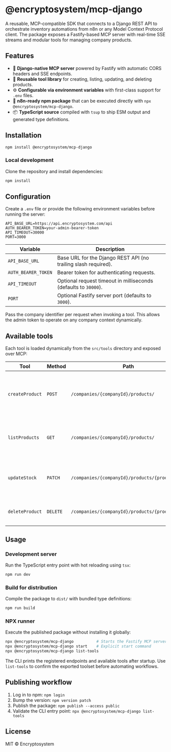 # @encryptosystem/mcp-django

A reusable, MCP-compatible SDK that connects to a Django REST API to orchestrate inventory automations from n8n or any Model Context Protocol client. The package exposes a Fastify-based MCP server with real-time SSE streams and modular tools for managing company products.

## Features

- 🔌 **Django-native MCP server** powered by Fastify with automatic CORS headers and SSE endpoints.
- 🧰 **Reusable tool library** for creating, listing, updating, and deleting products.
- ⚙️ **Configurable via environment variables** with first-class support for `.env` files.
- 🚀 **n8n-ready npm package** that can be executed directly with `npx @encryptosystem/mcp-django`.
- 📦 **TypeScript source** compiled with `tsup` to ship ESM output and generated type definitions.

## Installation

```bash
npm install @encryptosystem/mcp-django
```

### Local development

Clone the repository and install dependencies:

```bash
npm install
```

## Configuration

Create a `.env` file or provide the following environment variables before running the server:

```env
API_BASE_URL=https://api.encryptosystem.com/api
AUTH_BEARER_TOKEN=your-admin-bearer-token
API_TIMEOUT=30000
PORT=3000
```

| Variable | Description |
|----------|-------------|
| `API_BASE_URL` | Base URL for the Django REST API (no trailing slash required). |
| `AUTH_BEARER_TOKEN` | Bearer token for authenticating requests. |
| `API_TIMEOUT` | Optional request timeout in milliseconds (defaults to `30000`). |
| `PORT` | Optional Fastify server port (defaults to `3000`). |

Pass the company identifier per request when invoking a tool. This allows the admin token to operate on any company context dynamically.

## Available tools

Each tool is loaded dynamically from the `src/tools` directory and exposed over MCP:

| Tool | Method | Path | Description |
|------|--------|------|-------------|
| `createProduct` | `POST` | `/companies/{companyId}/products/` | Create a new product (requires `companyId`, `name`, `price`, `quantity`). |
| `listProducts` | `GET` | `/companies/{companyId}/products/` | List products for a company (requires `companyId`). |
| `updateStock` | `PATCH` | `/companies/{companyId}/products/{productId}/` | Update on-hand quantity for a product (requires `companyId`). |
| `deleteProduct` | `DELETE` | `/companies/{companyId}/products/{productId}/` | Remove a product (requires `companyId`). |

## Usage

### Development server

Run the TypeScript entry point with hot reloading using `tsx`:

```bash
npm run dev
```

### Build for distribution

Compile the package to `dist/` with bundled type definitions:

```bash
npm run build
```

### NPX runner

Execute the published package without installing it globally:

```bash
npx @encryptosystem/mcp-django          # Starts the Fastify MCP server
npx @encryptosystem/mcp-django start    # Explicit start command
npx @encryptosystem/mcp-django list-tools
```

The CLI prints the registered endpoints and available tools after startup. Use `list-tools` to confirm the exported toolset before automating workflows.

## Publishing workflow

1. Log in to npm: `npm login`
2. Bump the version: `npm version patch`
3. Publish the package: `npm publish --access public`
4. Validate the CLI entry point: `npx @encryptosystem/mcp-django list-tools`

## License

MIT © Encryptosystem

